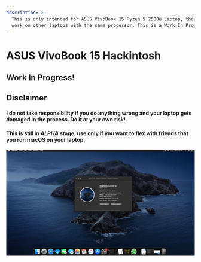 ```yaml
---
description: >-
  This is only intended for ASUS VivoBook 15 Ryzen 5 2500u Laptop, though it can
  work on other laptops with the same processor. This is a Work In Progress
---
```


# ASUS VivoBook 15 Hackintosh

## Work In Progress!

## Disclaimer

#### I do not take responsibility if you do anything wrong and your laptop gets damaged in the process. Do it at your own risk!

#### This is still in _ALPHA_ stage, use only if you want to flex with friends that you run macOS on your laptop.

![Initial Catalina Build](.gitbook/assets/screenshot-2020-09-15-at-11.41.29-pm.png)

